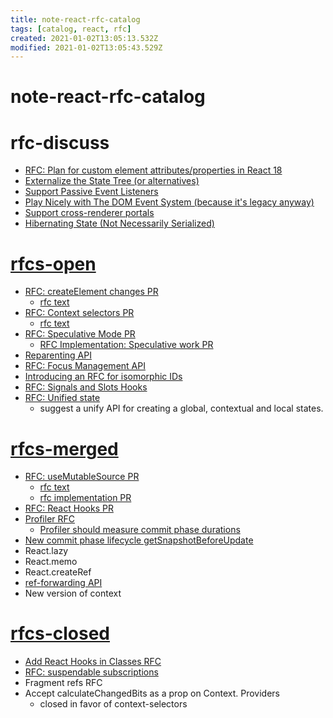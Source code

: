 ```yaml
---
title: note-react-rfc-catalog
tags: [catalog, react, rfc]
created: 2021-01-02T13:05:13.532Z
modified: 2021-01-02T13:05:43.529Z
---
```


# note-react-rfc-catalog

# rfc-discuss

- [RFC: Plan for custom element attributes/properties in React 18](https://github.com/facebook/react/issues/11347)
- [Externalize the State Tree (or alternatives)](https://github.com/facebook/react/issues/4595)
- [Support Passive Event Listeners](https://github.com/facebook/react/issues/6436)
- [Play Nicely with The DOM Event System (because it's legacy anyway)](https://github.com/facebook/react/issues/4751)
- [Support cross-renderer portals](https://github.com/facebook/react/issues/13332)
- [Hibernating State (Not Necessarily Serialized)](https://github.com/facebook/react/issues/4594)

# [rfcs-open](https://github.com/reactjs/rfcs/pulls?q=is%3Apr+is%3Aopen+sort%3Aupdated-desc)

- [RFC: createElement changes PR](https://github.com/reactjs/rfcs/pull/107)
  - [rfc text](https://github.com/reactjs/rfcs/blob/createlement-rfc/text/0000-create-element-changes.md)
- [RFC: Context selectors PR](https://github.com/reactjs/rfcs/pull/119)
  - [rfc text](https://github.com/gnoff/rfcs/blob/context-selectors/text/0000-context-selectors.md)
- [RFC: Speculative Mode PR](https://github.com/reactjs/rfcs/pull/150)
  - [RFC Implementation: Speculative work PR](https://github.com/facebook/react/pull/18262)
- [Reparenting API](https://github.com/reactjs/rfcs/pull/34)
- [RFC: Focus Management API](https://github.com/reactjs/rfcs/pull/109)
- [Introducing an RFC for isomorphic IDs](https://github.com/reactjs/rfcs/pull/32)  
- [RFC: Signals and Slots Hooks](https://github.com/reactjs/rfcs/pull/135)
- [RFC: Unified state](https://github.com/reactjs/rfcs/pull/179)
  - suggest a unify API for creating a global, contextual and local states.

# [rfcs-merged](https://github.com/reactjs/rfcs/pulls?q=is%3Apr+sort%3Aupdated-desc+is%3Amerged)

- [RFC: useMutableSource PR](https://github.com/reactjs/rfcs/pull/147)
  - [rfc text](https://github.com/bvaughn/rfcs/blob/useMutableSource/text/0000-use-mutable-source.md)
  - [rfc implementation PR](https://github.com/facebook/react/pull/18000)
- [RFC: React Hooks PR](https://github.com/reactjs/rfcs/pull/68)
- [Profiler RFC](https://github.com/reactjs/rfcs/pull/51)
  - [Profiler should measure commit phase durations](https://github.com/reactjs/rfcs/pull/139)
- [New commit phase lifecycle getSnapshotBeforeUpdate](https://github.com/reactjs/rfcs/pull/33)
- React.lazy
- React.memo
- React.createRef
- [ref-forwarding API](https://github.com/reactjs/rfcs/pull/30)
- New version of context

# [rfcs-closed](https://github.com/reactjs/rfcs/pulls?q=is%3Apr+sort%3Aupdated-desc+is%3Aclosed)

- [Add React Hooks in Classes RFC](https://github.com/reactjs/rfcs/pull/124)
- [RFC: suspendable subscriptions](https://github.com/reactjs/rfcs/pull/127)
- Fragment refs RFC
- Accept calculateChangedBits as a prop on Context. Providers 
  - closed in favor of context-selectors
